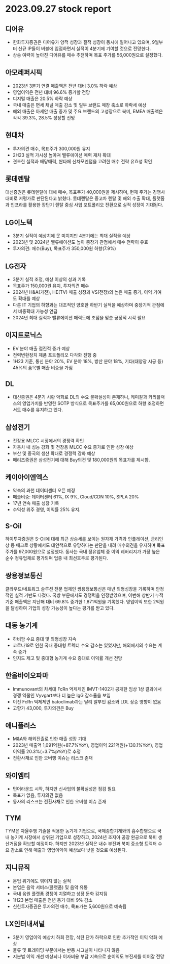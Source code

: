 # 2023.09.27 stock report
## 디어유
- 한화투자증권은 디어유가 양적 성장과 질적 성장이 동시에 일어나고 있으며, 9월부터 신규 IP들이 버블에 입점하면서 실적이 4분기에 기여할 것으로 전망한다.
- 상승 여력이 높아진 디어유를 매수 추천하며 목표 주가를 56,000원으로 설정했다.
## 아모레퍼시픽
- 2023년 3분기 연결 매출액은 전년 대비 3.0% 하락 예상
- 영업이익은 전년 대비 96.6% 증가할 전망
- 디지털 매출은 20.5% 하락 예상
- 국내 매출은 면세 채널 매출 감소 및 일부 브랜드 매장 축소로 하락세 예상
- 해외 매출은 아세안 매출 증가 및 주요 브랜드의 고성장으로 북미, EMEA 매출액은 각각 39.3%, 28.5% 성장할 전망
## 현대차
- 투자의견 매수, 목표주가 300,000원 유지
- 2H23 실적 가시성 높아져 밸류에이션 매력 재차 확대
- 견조한 실적과 배당매력, 싼타페 신차모멘텀을 고려한 매수 전략 유효성 확인
## 롯데렌탈
대신증권은 롯데렌탈에 대해 매수, 목표주가 40,000원을 제시하며, 현재 주가는 경쟁사 대비로 저평가로 판단된다고 밝혔다. 롯데렌탈은 중고차 렌탈 및 해외 수출 확대, 플랫폼과 인프라를 활용한 장단기 렌탈 중심 사업 포트폴리오 전환으로 실적 성장이 기대된다.
## LG이노텍
- 3분기 실적이 예상치에 못 미치지만 4분기에는 최대 실적을 예상
- 2023년 및 2024년 밸류에이션도 높아 중장기 관점에서 매수 전략이 유효
- 투자의견: 매수(Buy), 목표주가 350,000원 하향(7.9%)
## LG전자
- 3분기 실적 조정, 예상 이상의 성과 기록
- 목표주가 150,000원 유지, 투자의견 매수
- 2024년 H&A(가전), HE(TV) 매출 성장과 VS(전장)의 높은 매출 증가, 이익 기여도 확대를 예상
- 다른 IT 기업의 하향과는 대조적인 양호한 하반기 실적을 예상하며 중장기적 관점에서 비중확대 가능성 언급
- 2024년 최대 실적과 밸류에이션 매력도에 초점을 맞춘 긍정적 시각 필요
## 이지트로닉스
- EV 분야 매출 점진적 증가 예상
- 전력변환장치 제품 포트폴리오 다각화 진행 중
- 1H23 기준, 통신 분야 20%, EV 분야 18%, 방산 분야 18%, 기타(태양광 시공 등) 45%의 품목별 매출 비중을 가짐
## DL
- 대신증권은 4분기 시황 악화로 DL의 수요 불확실성이 존재하나, 케미칼과 카리플랙스의 영업가치를 반영한 SOTP 방식으로 목표주가를 65,000원으로 하향 조정하면서도 매수를 유지하고 있다.
## 삼성전기
- 전장용 MLCC 시장에서의 경쟁력 확인
- 자동차 내 성능 강화 및 전장용 MLCC 수요 증가로 인한 성장 예상
- 부산 및 중국의 생산 확대로 경쟁력 강화 예상
- 메리츠증권은 삼성전기에 대해 Buy의견 및 180,000원의 목표가를 제시함.
## 케이아이엔엑스
- 약속의 과천 데이터센터 오픈 예정
- 매출비중: 데이터센터 61%, IX 9%, Cloud/CDN 10%, SPLA 20%
- 17년 연속 매출 성장 기록
- 수익성 위주 경영, 이익률 25% 유지.
## S-Oil
하이투자증권은 S-Oil에 대해 최근 상승세를 보이는 원자재 가격과 인플레이션, 금리인상 등 매크로 상황에서도 대안책으로 유망하다는 판단을 내려 매수의견을 유지하며 목표주가를 97,000원으로 설정했다. 동사는 국내 정유업체 중 이익 레버리지가 가장 높은 순수 정유업체로 평가되며 업종 내 최선호주로 평가된다.
## 쌍용정보통신
클라우드/네트워크 솔루션 전문 업체인 쌍용정보통신은 매년 외형성장을 기록하며 안정적인 실적 기반도 다졌다. 국방 부문에서도 경쟁력을 인정받았으며, 이번해 상반기 누적 기준 매출액은 지난해 대비 69.8% 증가한 1,871억원을 기록했다. 영업이익 또한 2억원을 달성하여 기업의 성장 가능성이 높다는 평가를 받고 있다.
## 대동 농기계
- 하비팜 수요 증대 및 외형성장 지속
- 코로나19로 인한 국내 중대형 트렉터 수요 감소는 있었지만, 해외에서의 수요는 계속 증가
- 인지도 제고 및 중대형 농기계 수요 증대로 이익률 개선 전망
## 한올바이오파마
- Immunovant의 차세대 FcRn 억제제인 IMVT-1402가 공개한 임상 1상 결과에서 경쟁 약물인 Vyvgart보다 더 높은 IgG 감소율을 보임
- 이전 FcRn 억제제인 batoclimab과는 달리 알부민 감소와 LDL 상승 영향이 없음
- 고향가 43,000, 투자의견은 Buy
## 애니플러스
- M&A와 해외진출로 인한 매출 성장 기대
- 2023년 매출액 1,091억원(+87.7%YoY), 영업이익 221억원(+130.1%YoY), 영업이익률 20.3%(+3.7%pYoY)로 추정
- 전환사채로 인한 오버행 이슈는 리스크 존재
## 와이엠티
- 턴어라운드 시작, 하지만 신사업의 불확실성은 점검 필요
- 목표가 없음, 투자의견 없음
- 동사의 리스크는 전환사채로 인한 오버행 이슈 존재
## TYM
TYM은 자율주행 기술을 적용한 농기계 기업으로, 국제종합기계와의 흡수합병으로 국내 농기계 시장에서 상위권 기업으로 성장하고, 2024년 조지아 공장 완공으로 북미 생산거점을 확보할 예정이다. 하지만 2023년 실적은 내수 부진과 북미 중소형 트랙터 수요 감소로 인해 매출과 영업이익이 예상보다 낮을 것으로 예상된다.
## 지니뮤직
- 본업 위기에도 꺾이지 않는 실적
- 본업은 음악 서비스(플랫폼) 및 음악 유통
- 국내 음원 플랫폼 경쟁이 치열하고 성장 둔화 감지됨
- 1H23 본업 매출은 전년 동기 대비 9% 감소
- 신한투자증권은 투자의견 매수, 목표가는 5,600원으로 예측됨
## LX인터내셔널
- 3분기 영업이익 예상치 하회 전망, 석탄 단가 하락으로 인한 추가적인 이익 악화 예상
- 물류 및 트레이딩 부문에서는 반등 시그널이 나타나지 않음
- 지분법 이익 개선 예상되나 이자비용 부담 지속으로 순이익도 부진세를 이어갈 전망